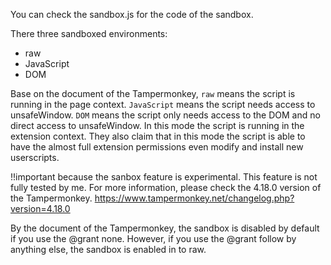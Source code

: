 You can check the sandbox.js for the code of the sandbox.

There three sandboxed environments:
- raw
- JavaScript
- DOM

Base on the document of the Tampermonkey, `raw` means the script is running in the page context. `JavaScript` means the script needs access to unsafeWindow. `DOM` means the script only needs access to the DOM and no direct access to unsafeWindow. In this mode the script is running in the extension context. They also claim that in this mode the script is able to have the almost full extension permissions even modify and install new userscripts.

!!important because the sanbox feature is experimental. This feature is not fully tested by me. For more information, please check the 4.18.0 version of the Tampermonkey. https://www.tampermonkey.net/changelog.php?version=4.18.0

By the document of the Tampermonkey, the sandbox is disabled by default if you use the @grant none. However, if you use the @grant follow by anything else, the sandbox is enabled in to raw.